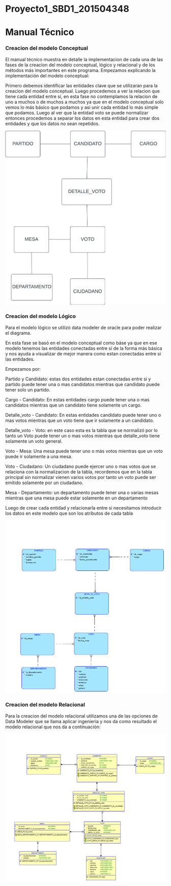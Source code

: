 # Proyecto1_SBD1_201504348


# Manual Técnico
### Creacion del modelo Conceptual
El manual técnico muestra en detalle la implementacion de cada una de las fases de la creacion del modelo conceptual, lógico y relacional y de los métodos más importantes en este programa. Empezamos explicando la implementación del modelo conceptual:

Primero debemos identificar las entidades clave que se utilizaran para la creacion del modelo conceptual.
Luego procedemos a ver la relacion que tiene cada entidad entre sí, en esta fase no contemplamos la relacion de uno a muchos o de muchos a muchos ya que en el modelo conceptual solo vemos lo más básico que podamos y asi unir cada entidad lo más simple que podamos.
Luego al ver que la entidad voto se puede normalizar entonces procedemos a separar los datos en esta entidad para crear dos entidades y que los datos no sean repetidos.

![Alt text](MODELO_FISICO/modelo_conceptual.png)

### Creacion del modelo Lógico

Para el modelo lógico se utilizó data modeler de oracle para poder realizar el diagrama.

En esta fase se basó en el modelo conceptual como báse ya que en ese modelo tenemos las entidades conectadas entre si de la forma más básica y nos ayuda a visualizar de mejor manera como estan conectadas entre si las entidades.

Empezamos por: 

Partido y Candidato: estas dos entidades estan conectadas entre si y partido puede tener una o mas candidatos mientras que candidato puede tener solo un partido.

Cargo - Candidato: En estas entidades cargo puede tener una o mas candidatos mientras que un candidato tiene solamente un cargo.

Detalle_voto - Candidato: En estas entidades candidato puede tener uno o mas votos mientras que un voto tiene que ir solamente a un candidato.

Detalle_voto - Voto: en este caso esta es la tabla que se normalizó por lo tanto un Voto puede tener un o mas votos mientras que detalle_voto tiene solamente un voto general.

Voto - Mesa: Una mesa puede tener uno o más votos mientras que un voto puede ir solamente a una mesa.

Voto - Ciudadano: Un ciudadano puede ejercer uno o mas votos que se relaciona con la normalizacion de la tabla, recordemos que en la tabla principal sin normalizar vienen varios votos por tanto un voto puede ser emitido solamente por un ciudadano.

Mesa - Departamento: un departamento puede tener una o varias mesas mientras que una mesa puede estar solamente en un departamento

Luego de crear cada entidad y relacionarla entre si necesitamos introducir los datos en este modelo que son los atributos de cada tabla

![Alt text](MODELO_FISICO/Logical.png)

### Creacion del modelo Relacional

Para la creacion del modelo relacional utilizamos una de las opciones de Data Modeler que se llama aplicar ingenieria y nos da como resultado el modelo relacional que nos da a continuación:

![Alt text](MODELO_FISICO/Relational_1.png)

```sql

```
